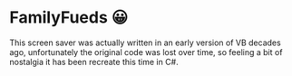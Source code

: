 # FamilyFueds 😀

This screen saver was actually written in an early version of VB decades ago, unfortunately the original code was lost over time, so feeling a bit of nostalgia it has been recreate this time in C#.